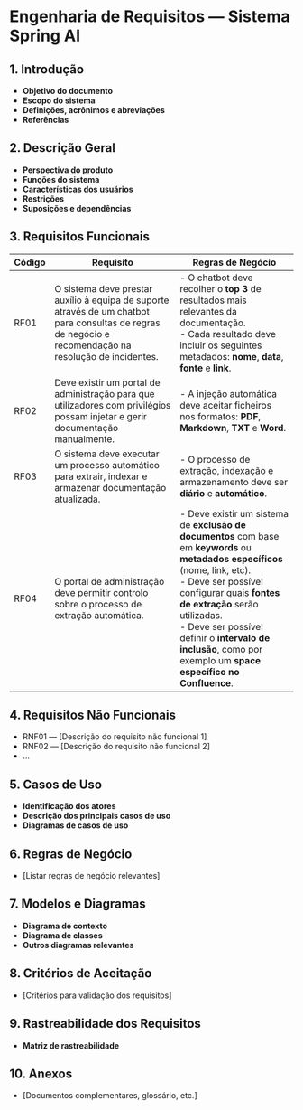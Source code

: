 # Engenharia de Requisitos — Sistema Spring AI

## 1. Introdução
- **Objetivo do documento**
- **Escopo do sistema**
- **Definições, acrônimos e abreviações**
- **Referências**

## 2. Descrição Geral
- **Perspectiva do produto**
- **Funções do sistema**
- **Características dos usuários**
- **Restrições**
- **Suposições e dependências**

## 3. Requisitos Funcionais


| Código | Requisito | Regras de Negócio |
|--------|-----------|--------------------|
| RF01 | O sistema deve prestar auxílio à equipa de suporte através de um chatbot para consultas de regras de negócio e recomendação na resolução de incidentes. | - O chatbot deve recolher o **top 3** de resultados mais relevantes da documentação. <br> - Cada resultado deve incluir os seguintes metadados: **nome**, **data**, **fonte** e **link**. |
| RF02 | Deve existir um portal de administração para que utilizadores com privilégios possam injetar e gerir documentação manualmente. | - A injeção automática deve aceitar ficheiros nos formatos: **PDF**, **Markdown**, **TXT** e **Word**. |
| RF03 | O sistema deve executar um processo automático para extrair, indexar e armazenar documentação atualizada. | - O processo de extração, indexação e armazenamento deve ser **diário** e **automático**. |
| RF04 | O portal de administração deve permitir controlo sobre o processo de extração automática. | - Deve existir um sistema de **exclusão de documentos** com base em **keywords** ou **metadados específicos** (nome, link, etc). <br> - Deve ser possível configurar quais **fontes de extração** serão utilizadas. <br> - Deve ser possível definir o **intervalo de inclusão**, como por exemplo um **space específico no Confluence**. |


## 4. Requisitos Não Funcionais
- RNF01 — [Descrição do requisito não funcional 1]
- RNF02 — [Descrição do requisito não funcional 2]
- ...

## 5. Casos de Uso
- **Identificação dos atores**
- **Descrição dos principais casos de uso**
- **Diagramas de casos de uso**

## 6. Regras de Negócio
- [Listar regras de negócio relevantes]

## 7. Modelos e Diagramas
- **Diagrama de contexto**
- **Diagrama de classes**
- **Outros diagramas relevantes**

## 8. Critérios de Aceitação
- [Critérios para validação dos requisitos]

## 9. Rastreabilidade dos Requisitos
- **Matriz de rastreabilidade**

## 10. Anexos
- [Documentos complementares, glossário, etc.]